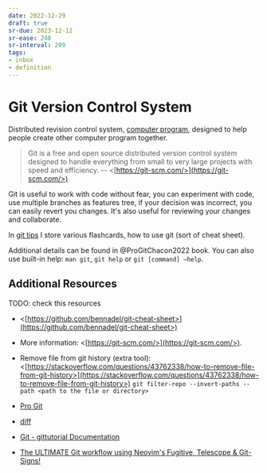 ```yaml
---
date: 2022-12-29
draft: true
sr-due: 2023-12-12
sr-ease: 248
sr-interval: 209
tags:
- inbox
- definition
---
```


# Git Version Control System

Distributed revision control system, [computer program](./computer%20program.md), designed to help
people create other computer program together.

> Git is a free and open source distributed version control system designed to
> handle everything from small to very large projects with speed and efficiency.
> -- <[https://git-scm.com/>](https://git-scm.com/>)

Git is useful to work with code without fear, you can experiment with code, use
multiple branches as features tree, if your decision was incorrect, you can
easily revert you changes. It's also useful for reviewing your changes and
collaborate.

In [git tips](./git%20tips.md) I store various flashcards, how to use git (sort of
cheat sheet).

Additional details can be found in @ProGitChacon2022 book. You
can also use built-in help: `man git`, `git help` or `git [command] –help`.

## Additional Resources

TODO: check this resources


- <[https://github.com/bennadel/git-cheat-sheet>](https://github.com/bennadel/git-cheat-sheet>)
- More information: <[https://git-scm.com/>](https://git-scm.com/>).
- Remove file from git history (extra tool):
  <[https://stackoverflow.com/questions/43762338/how-to-remove-file-from-git-history>](https://stackoverflow.com/questions/43762338/how-to-remove-file-from-git-history>)
  `git filter-repo --invert-paths --path <path to the file or directory>`

- [Pro Git](/not_created.md)
- [diff](./diff.md)
- [Git - gittutorial Documentation](https://git-scm.com/docs/gittutorial)
- [The ULTIMATE Git workflow using Neovim's Fugitive, Telescope & Git-Signs!](https://www.youtube.com/watch?v=IyBAuDPzdFY)